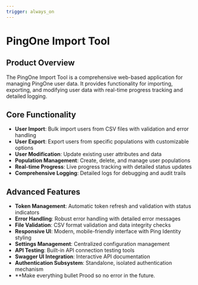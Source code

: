 ```yaml
---
trigger: always_on
---
```


# PingOne Import Tool

## Product Overview
The PingOne Import Tool is a comprehensive web-based application for managing PingOne user data. It provides functionality for importing, exporting, and modifying user data with real-time progress tracking and detailed logging.

## Core Functionality
- **User Import**: Bulk import users from CSV files with validation and error handling
- **User Export**: Export users from specific populations with customizable options
- **User Modification**: Update existing user attributes and data
- **Population Management**: Create, delete, and manage user populations
- **Real-time Progress**: Live progress tracking with detailed status updates
- **Comprehensive Logging**: Detailed logs for debugging and audit trails

## Advanced Features
- **Token Management**: Automatic token refresh and validation with status indicators
- **Error Handling**: Robust error handling with detailed error messages
- **File Validation**: CSV format validation and data integrity checks
- **Responsive UI**: Modern, mobile-friendly interface with Ping Identity styling
- **Settings Management**: Centralized configuration management
- **API Testing**: Built-in API connection testing tools
- **Swagger UI Integration**: Interactive API documentation
- **Authentication Subsystem**: Standalone, isolated authentication mechanism
- **Make everything bullet Prood so no error in the future. 